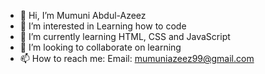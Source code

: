 - 👋 Hi, I’m Mumuni Abdul-Azeez
- 👀 I’m interested in Learning how to code
- 🌱 I’m currently learning HTML, CSS and JavaScript
- 💞️ I’m looking to collaborate on learning
- 📫 How to reach me: Email: mumuniazeez99@gmail.com

<!---
mumuniazeez/mumuniazeez is a ✨ special ✨ repository because its `README.md` (this file) appears on your GitHub profile.
You can click the Preview link to take a look at your changes.
--->
